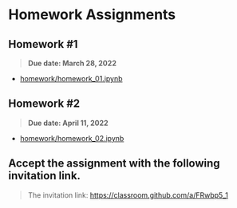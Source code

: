 # Homework Assignments

## Homework #1

> **Due date: March 28, 2022**

- [homework/homework_01.ipynb](./homework_01.ipynb)

## Homework #2

> **Due date: April 11, 2022**

- [homework/homework_02.ipynb](./homework_02.ipynb)

## Accept the assignment with the following invitation link.

> The invitation link: https://classroom.github.com/a/FRwbp5_1
